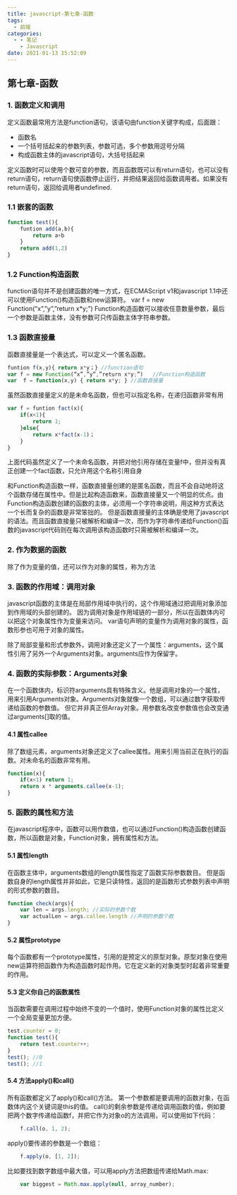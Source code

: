 ```yaml
---
title: javascript-第七章-函数
tags:
  - 前端
categories:
  - - 笔记
    - Javascript
date: 2021-01-13 15:52:09
---
```


## 第七章-函数

### 1. 函数定义和调用

定义函数最常用方法是function语句，该语句由function关键字构成，后面跟：

+ 函数名
+ 一个括号括起来的参数列表，参数可选，多个参数用逗号分隔
+ 构成函数主体的javascript语句，大括号括起来

定义函数时可以使用个数可变的参数，而且函数既可以有return语句，也可以没有return语句，return语句使函数停止运行，并把结果返回给函数调用者。如果没有return语句，返回给调用者undefined.

### 1.1 嵌套的函数

```javascript
function test(){
    funtion add(a,b){
        return a+b
    }
    return add(1,2)
}
```

### 1.2 Function构造函数

function语句并不是创建函数的唯一方式，在ECMAScript v1和javascript 1.1中还可以使用Function()构造函数和new运算符。
var f = new Function(“x”,”y”,”return x*y;”)
Function构造函数可以接收任意数量参数，最后一个参数是函数主体，没有参数可只传函数主体字符串参数。

### 1.3 函数直接量

函数直接量是一个表达式，可以定义一个匿名函数。

```javascript
funtion f(x,y){	return x*y；} //function语句
var f = new Function(“x”,”y”,”return x*y;”)   //Function构造函数
var  f = function(x,y) { return x*y; } //函数直接量
```

虽然函数直接量定义的是未命名函数，但也可以指定名称，在递归函数非常有用

```javascript
var f = funtion fact(x){
    if(x<1){
        return 1;
    }else{
        return x*fact(x-1)；
    }
}
```

上面代码虽然定义了一个未命名函数，并把对他引用存储在变量f中，但并没有真正创建一个fact函数，只允许用这个名称引用自身

和Function构造函数一样，函数直接量创建的是匿名函数，而且不会自动地将这个函数存储在属性中。但是比起构造函数来，函数直接量又一个明显的优点。由Function构造函数创建的函数的主体，必须用一个字符串说明，用这种方式表达一个长而复杂的函数是非常笨拙的。
但是函数直接量的主体确是使用了javascript的语法。而且函数直接量只被解析和编译一次，而作为字符串传递给Function()函数的javascript代码则在每次调用该构造函数时只需被解析和编译一次。


### 2. 作为数据的函数

除了作为变量的值，还可以作为对象的属性，称为方法

### 3. 函数的作用域：调用对象

javascript函数的主体是在局部作用域中执行的，这个作用域通过把调用对象添加到作用域的头部创建的。
因为调用对象是作用域链的一部分，所以在函数体内可以把这个对象属性作为变量来访问。
var语句声明的变量作为调用对象的属性，函数形参也可用于对象的属性。

除了局部变量和形式参数外，调用对象还定义了一个属性：arguments，这个属性引用了另外一个Arguments对象。arguments应作为保留字。

### 4. 函数的实际参数：Arguments对象

在一个函数体内，标识符arguments具有特殊含义。他是调用对象的一个属性，用来引用Arguments对象。Arguments对象就像一个数组，可以通过数字获取传递给函数的参数值。
但它并非真正但Array对象。用参数名改变参数值也会改变通过arguments[]取的值。

#### 4.1 属性callee

除了数组元素，arguments对象还定义了callee属性。用来引用当前正在执行的函数。对未命名的函数非常有用。

```javascript
function(x){
    if(x<1) return 1;
    return x * arguments.callee(x-1);
}
```

### 5. 函数的属性和方法

在javascript程序中，函数可以用作数值，也可以通过Function()构造函数创建函数，所以函数是对象，Function对象，拥有属性和方法。

#### 5.1 属性length

在函数主体中，arguments数组的length属性指定了函数实际参数数目。
但是函数自身的length属性并非如此，它是只读特性，返回的是函数形式参数列表中声明的形式参数的数目。

```javascript
function check(args){
    var len = args.length; //实际的参数个数
    var actualLen = args.callee.length //声明的参数个数
}
```

#### 5.2 属性prototype

每个函数都有一个prototype属性，引用的是预定义的原型对象。原型对象在使用new运算符把函数作为构造函数时起作用。它在定义新的对象类型时起着非常重要的作用。

#### 5.3 定义你自己的函数属性

当函数需要在调用过程中始终不变的一个值时，使用Function对象的属性比定义一个全局变量更加方便。

```javascript
test.counter = 0;
function test(){
    return test.counter++;
}
test(); //0
test(); //1
```

#### 5.4 方法apply()和call()

所有函数都定义了apply()和call()方法。
第一个参数都是要调用的函数对象，在函数体内这个关键词是this的值。
call()的剩余参数是传递给调用函数的值，例如要把两个数字传递给函数f，并把它作为对象o的方法调用，可以使用如下代码：

```javascript
    f.call(o, 1, 2);
```

apply()要传递的参数是一个数组：

```javascript
    f.apply(o, [1, 2]);
```

比如要找到数字数组中最大值，可以用apply方法把数组传递给Math.max:

```javascript
    var biggest = Math.max.apply(null, array_number);
```



